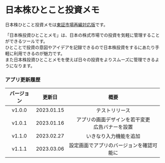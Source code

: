# 日本株ひとこと投資メモ

日本株ひとこと投資メモは<u>東証市場再編対応版</u>です。

「日本株投資ひとことメモ」は、日本の株式市場での投資を気軽に管理することができるツールです。\
ひとことで投資の意図やアイデアを記録できるので日本株投資をするにあたり手軽に利用できるのが魅力です。\
また日本株投資ひとことメモを使えば日々の投資をよりスムーズに管理できるようになります。

### アプリ更新履歴

|バージョン|更新日|概要|
|:-:|:-:|:-:|
|v1.0.0|2023.01.15|テストリリース|
|v1.0.1|2023.01.16|アプリの画面デザインを若干変更<br>広告バナーを設置|
|v1.1.0|2023.02.27|いきなり入力機能を追加|
|v1.1.1|2023.03.06|設定画面でアプリのバージョンを確認可能に|
